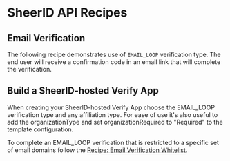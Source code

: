 # SheerID API Recipes

## Email Verification

The following recipe demonstrates use of `EMAIL_LOOP` verification type. The end user will receive a confirmation code in an email link that will complete the verification.

## Build a SheerID-hosted Verify App

When creating your SheerID-hosted Verify App choose the EMAIL_LOOP verification type and any affiliation type. For ease of use it's also useful to add the organizationType and set organizationRequired to "Required" to the template configuration.

To complete an EMAIL_LOOP verification that is restricted to a specific set of email domains follow the [Recipe: Email Verification Whitelist](recipe-16-verify-email-whitelist.md).
